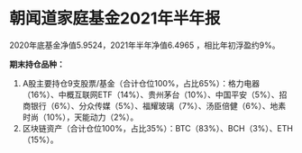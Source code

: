 # 朝闻道家庭基金2021年半年报

2020年底基金净值5.9524，2021年半年净值6.4965 ，相比年初浮盈约9%。

**期末持仓品种：**

1. A股主要持仓9支股票/基金（合计仓位100%，占比65%）：格力电器（16%）、中概互联网ETF（14%）、贵州茅台（10%）、中国平安（5%）、招商银行（6%）、分众传媒（5%）、福耀玻璃（7%）、汤臣倍健（6%）、地素时尚（10%），天能动力（2%）。
2. 区块链资产（合计仓位100%，占比35%）：BTC（83%）、BCH（3%）、ETH（15%）。

